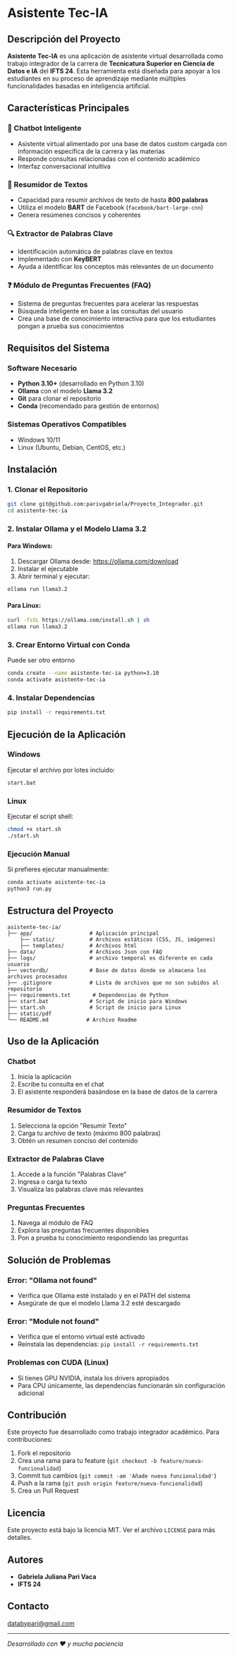 # Asistente Tec-IA

## Descripción del Proyecto

**Asistente Tec-IA** es una aplicación de asistente virtual desarrollada como trabajo integrador de la carrera de **Tecnicatura Superior en Ciencia de Datos e IA** del **IFTS 24**. Esta herramienta está diseñada para apoyar a los estudiantes en su proceso de aprendizaje mediante múltiples funcionalidades basadas en inteligencia artificial.

## Características Principales

### 🤖 Chatbot Inteligente
- Asistente virtual alimentado por una base de datos custom cargada con información específica de la carrera y las materias
- Responde consultas relacionadas con el contenido académico
- Interfaz conversacional intuitiva

### 📄 Resumidor de Textos
- Capacidad para resumir archivos de texto de hasta **800 palabras**
- Utiliza el modelo **BART** de Facebook (`facebook/bart-large-cnn`)
- Genera resúmenes concisos y coherentes

### 🔍 Extractor de Palabras Clave
- Identificación automática de palabras clave en textos
- Implementado con **KeyBERT**
- Ayuda a identificar los conceptos más relevantes de un documento

### ❓ Módulo de Preguntas Frecuentes (FAQ)
- Sistema de preguntas frecuentes para acelerar las respuestas
- Búsqueda inteligente en base a las consultas del usuario
- Crea una base de conocimiento interactiva para que los estudiantes pongan a prueba sus conocimientos

## Requisitos del Sistema

### Software Necesario
- **Python 3.10+** (desarrollado en Python 3.10)
- **Ollama** con el modelo **Llama 3.2**
- **Git** para clonar el repositorio
- **Conda** (recomendado para gestión de entornos)

### Sistemas Operativos Compatibles
- Windows 10/11
- Linux (Ubuntu, Debian, CentOS, etc.)

## Instalación

### 1. Clonar el Repositorio
```bash
git clone git@github.com:parivgabriela/Proyecto_Integrador.git
cd asistente-tec-ia
```

### 2. Instalar Ollama y el Modelo Llama 3.2

#### Para Windows:
1. Descargar Ollama desde: https://ollama.com/download
2. Instalar el ejecutable
3. Abrir terminal y ejecutar:
```bash
ollama run llama3.2
```

#### Para Linux:
```bash
curl -fsSL https://ollama.com/install.sh | sh
ollama run llama3.2
```

### 3. Crear Entorno Virtual con Conda
Puede ser otro entorno

```bash
conda create --name asistente-tec-ia python=3.10
conda activate asistente-tec-ia
```

### 4. Instalar Dependencias

```bash
pip install -r requirements.txt
```

## Ejecución de la Aplicación

### Windows
Ejecutar el archivo por lotes incluido:
```bash
start.bat
```

### Linux
Ejecutar el script shell:
```bash
chmod +x start.sh
./start.sh
```

### Ejecución Manual
Si prefieres ejecutar manualmente:
```bash
conda activate asistente-tec-ia
python3 run.py
```

## Estructura del Proyecto

```
asistente-tec-ia/
├── app/                  # Aplicación principal
    ├── static/           # Archivos estáticos (CSS, JS, imágenes)
    ├── templates/        # Archivos html
├── data/                 # Archivos Json con FAQ
├── logs/                 # archivo temporal es diferente en cada usuario
├── vectordb/             # Base de datos donde se almacena los archivos procesados
├── .gitignore            # Lista de archivos que no son subidos al repositorio
├── requirements.txt       # Dependencias de Python
├── start.bat             # Script de inicio para Windows
├── start.sh              # Script de inicio para Linux
├── static/pdf               
└── README.md            # Archivo Readme
```

## Uso de la Aplicación

### Chatbot
1. Inicia la aplicación
2. Escribe tu consulta en el chat
3. El asistente responderá basándose en la base de datos de la carrera

### Resumidor de Textos
1. Selecciona la opción "Resumir Texto"
2. Carga tu archivo de texto (máximo 800 palabras)
3. Obtén un resumen conciso del contenido

### Extractor de Palabras Clave
1. Accede a la función "Palabras Clave"
2. Ingresa o carga tu texto
3. Visualiza las palabras clave más relevantes

### Preguntas Frecuentes
1. Navega al módulo de FAQ
2. Explora las preguntas frecuentes disponibles
3. Pon a prueba tu conocimiento respondiendo las preguntas

## Solución de Problemas

### Error: "Ollama not found"
- Verifica que Ollama esté instalado y en el PATH del sistema
- Asegúrate de que el modelo Llama 3.2 esté descargado

### Error: "Module not found"
- Verifica que el entorno virtual esté activado
- Reinstala las dependencias: `pip install -r requirements.txt`

### Problemas con CUDA (Linux)
- Si tienes GPU NVIDIA, instala los drivers apropiados
- Para CPU únicamente, las dependencias funcionarán sin configuración adicional

## Contribución

Este proyecto fue desarrollado como trabajo integrador académico. Para contribuciones:

1. Fork el repositorio
2. Crea una rama para tu feature (`git checkout -b feature/nueva-funcionalidad`)
3. Commit tus cambios (`git commit -am 'Añade nueva funcionalidad'`)
4. Push a la rama (`git push origin feature/nueva-funcionalidad`)
5. Crea un Pull Request

## Licencia

Este proyecto está bajo la licencia MIT. Ver el archivo `LICENSE` para más detalles.

## Autores

- **Gabriela Juliana Pari Vaca**
- **IFTS 24**

## Contacto

databypari@gmail.com

---

*Desarrollado con ❤️ y mucha paciencia*

